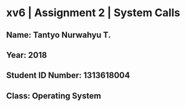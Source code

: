 # xv6 | Assignment 2 | System Calls
## Name: Tantyo Nurwahyu T.
## Year: 2018
## Student ID Number: 1313618004
## Class: Operating System
